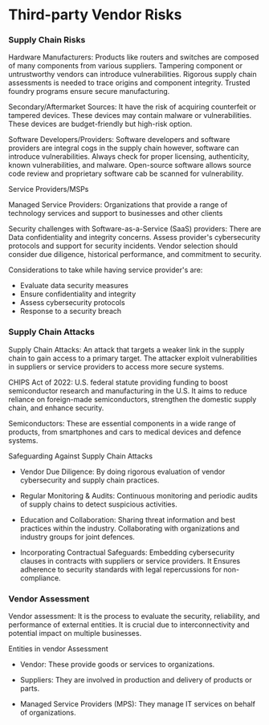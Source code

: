 
# Third-party Vendor Risks

### Supply Chain Risks

Hardware Manufacturers: Products like routers and switches are composed of many components from various suppliers. Tampering component or untrustworthy vendors can introduce vulnerabilities. Rigorous supply chain assessments is needed to trace origins and component integrity. Trusted foundry programs ensure secure manufacturing. 

Secondary/Aftermarket Sources: It have the risk of acquiring counterfeit or tampered devices.  These devices may contain malware or vulnerabilities. These devices are budget-friendly but high-risk option. 

Software Developers/Providers: Software developers and software providers are integral cogs in the supply chain however, software can introduce vulnerabilities. Always check for proper licensing, authenticity, known vulnerabilities, and malware. Open-source software allows source code review and proprietary software cab be scanned for vulnerability. 

Service Providers/MSPs

Managed Service Providers: Organizations that provide a range of technology services and support to businesses and other clients 

Security challenges with Software-as-a-Service (SaaS) providers: There are Data confidentiality and integrity concerns. Assess provider's cybersecurity protocols and support for security incidents. Vendor selection should consider due diligence, historical performance, and commitment to security.

Considerations to take while having service provider's are:

- Evaluate data security measures 
- Ensure confidentiality and integrity 
- Assess cybersecurity protocols 
- Response to a security breach

### Supply Chain Attacks

Supply Chain Attacks: An attack that targets a weaker link in the supply chain to gain access to a primary target. The attacker exploit vulnerabilities in suppliers or service providers to access more secure systems. 

CHIPS Act of 2022: U.S. federal statute providing funding to boost semiconductor research and manufacturing in the U.S. It aims to reduce reliance on foreign-made semiconductors, strengthen the domestic supply chain, and enhance security. 

Semiconductors: These are essential components in a wide range of products, from smartphones and cars to medical devices and defence systems.

Safeguarding Against Supply Chain Attacks

- Vendor Due Diligence: By doing rigorous evaluation of vendor cybersecurity and supply chain practices.

- Regular Monitoring & Audits: Continuous monitoring and periodic audits of supply chains to detect suspicious activities.

- Education and Collaboration: Sharing threat information and best practices within the industry. Collaborating with organizations and industry groups for joint defences.

- Incorporating Contractual Safeguards: Embedding cybersecurity clauses in contracts with suppliers or service providers. It Ensures adherence to security standards with legal repercussions for non-compliance.

### Vendor Assessment 

Vendor assessment: It is the process to evaluate the security, reliability, and performance of external entities. It is crucial due to interconnectivity and potential impact on multiple businesses. 

Entities in vendor Assessment

- Vendor: These provide goods or services to organizations.

- Suppliers: They are involved in production and delivery of products or parts.

- Managed Service Providers (MPS): They manage IT services on behalf of organizations.


